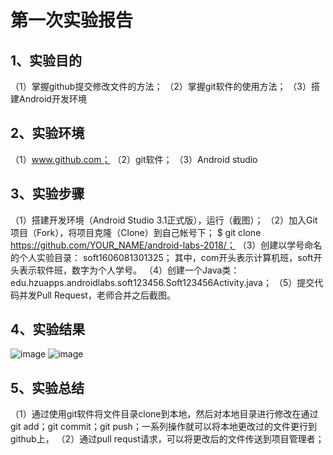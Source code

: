 # 第一次实验报告
## 1、实验目的
（1）掌握github提交修改文件的方法；
（2）掌握git软件的使用方法；
（3）搭建Android开发环境
## 2、实验环境
（1）www.github.com；
（2）git软件；
（3）Android studio
## 3、实验步骤
（1）搭建开发环境（Android Studio 3.1正式版），运行（截图）；
（2）加入Git项目（Fork），将项目克隆（Clone）到自己帐号下；
  $ git clone https://github.com/YOUR_NAME/android-labs-2018/；
（3）创建以学号命名的个人实验目录：
  soft1606081301325；
  其中，com开头表示计算机班，soft开头表示软件班，数字为个人学号。
（4）创建一个Java类：edu.hzuapps.androidlabs.soft123456.Soft123456Activity.java；
（5）提交代码并发Pull Request，老师合并之后截图。
## 4、实验结果
![image](https://raw.githubusercontent.com/luoweihao752/android-labs-2018/master/jietu/1.PNG)
![image](https://raw.githubusercontent.com/luoweihao752/android-labs-2018/master/jietu/2.PNG)
## 5、实验总结
（1）通过使用git软件将文件目录clone到本地，然后对本地目录进行修改在通过git add；git commit；git push；一系列操作就可以将本地更改过的文件更行到github上，
（2）通过pull requst请求，可以将更改后的文件传送到项目管理者；
